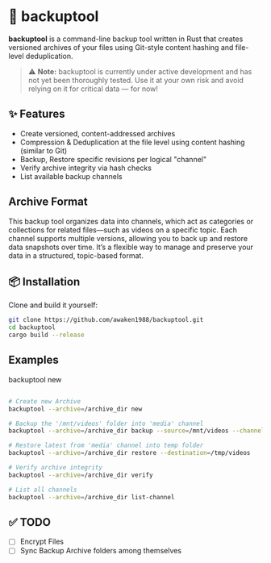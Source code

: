 # 🦀 backuptool

**backuptool** is a command-line backup tool written in Rust that creates versioned archives of your files using Git-style content hashing and file-level deduplication.

> ⚠️ **Note:** backuptool is currently under active development and has not yet been thoroughly tested. Use it at your own risk and avoid relying on it for critical data — for now!

## ✨ Features

- Create versioned, content-addressed archives
- Compression & Deduplication at the file level using content hashing (similar to Git)
- Backup, Restore specific revisions per logical "channel"
- Verify archive integrity via hash checks
- List available backup channels

## Archive Format
This backup tool organizes data into channels, which act as categories or collections for related files—such as videos on a specific topic. Each channel supports multiple versions, allowing you to back up and restore data snapshots over time. It’s a flexible way to manage and preserve your data in a structured, topic-based format.

## 📦 Installation

Clone and build it yourself:

```bash
git clone https://github.com/awaken1988/backuptool.git
cd backuptool
cargo build --release
```

## Examples

backuptool new

```bash

# Create new Archive
backuptool --archive=/archive_dir new

# Backup the '/mnt/videos' folder into 'media' channel
backuptool --archive=/archive_dir backup --source=/mnt/videos --channel=media

# Restore latest from 'media' channel into temp folder
backuptool --archive=/archive_dir restore --destination=/tmp/videos 

# Verify archive integrity
backuptool --archive=/archive_dir verify

# List all channels
backuptool --archive=/archive_dir list-channel
```


## ✅ TODO
- [ ] Encrypt Files
- [ ] Sync Backup Archive folders among themselves
